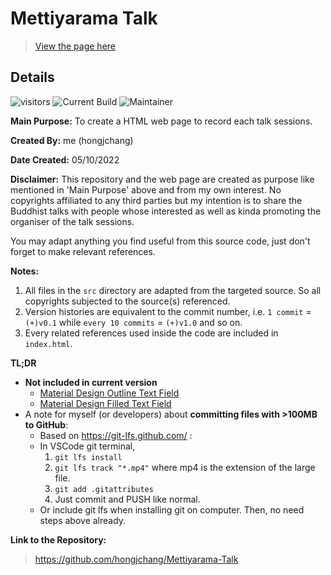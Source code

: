 # Mettiyarama Talk
> [View the page here](https://hongjchang.github.io/Mettiyarama-Talk/)

## **Details**
![visitors](https://visitor-badge.laobi.icu/badge?page_id=hongjchang.Mettiyarama-Talk)
![Current Build](https://img.shields.io/badge/Project%20Build-Working-brightgreen)
![Maintainer](https://img.shields.io/badge/Project%20Status-Active-hotpink)

**Main Purpose:** To create a HTML web page to record each talk sessions.

**Created By:** me (hongjchang)

**Date Created:** 05/10/2022

**Disclaimer:** This repository and the web page are created as purpose like mentioned in 'Main Purpose' above and from my own interest. No copyrights affiliated to any third parties but my intention is to share the Buddhist talks with people whose interested as well as kinda promoting the organiser of the talk sessions. 

You may adapt anything you find useful from this source code, just don't forget to make relevant references.

**Notes:**
1. All files in the `src` directory are adapted from the targeted source. So all copyrights subjected to the source(s) referenced.
2. Version histories are equivalent to the commit number, i.e. `1 commit` = `(+)v0.1` while `every 10 commits` = `(+)v1.0` and so on.
3. Every related references used inside the code are included in `index.html`.

**TL;DR**
- **Not included in current version** 
    - [Material Design Outline Text Field](https://dev.to/murtuzaalisurti/how-to-create-google-s-material-design-text-input-field-animation-38n)
    - [Material Design Filled Text Field](https://auralinna.blog/post/2018/how-to-create-material-design-like-form-text-fields)
- A note for myself (or developers) about **committing files with >100MB to GitHub**:
    - Based on https://git-lfs.github.com/ :
    - In VSCode git terminal,
        1. `git lfs install`
        2. `git lfs track "*.mp4"` where mp4 is the extension of the large file.
        3. `git add .gitattributes`
        4. Just commit and PUSH like normal.
    - Or include git lfs when installing git on computer. Then, no need steps above already.

**Link to the Repository:**
> https://github.com/hongjchang/Mettiyarama-Talk